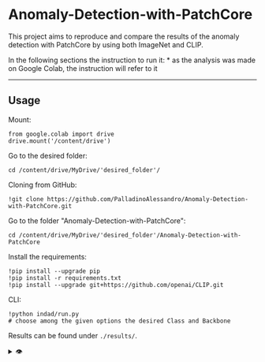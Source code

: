# Anomaly-Detection-with-PatchCore

This project aims to reproduce and compare the results of the anomaly detection with PatchCore by using both ImageNet and CLIP.

In the following sections the instruction to run it:
\* as the analysis was made on Google Colab, the instruction will refer to it 

---

## Usage

Mount:
```shell
from google.colab import drive
drive.mount('/content/drive')
```
Go to the desired folder:
```shell
cd /content/drive/MyDrive/'desired_folder'/
```
Cloning from GitHub:
```shell
!git clone https://github.com/PalladinoAlessandro/Anomaly-Detection-with-PatchCore.git
```
Go to the folder "Anomaly-Detection-with-PatchCore":
```shell
cd /content/drive/MyDrive/'desired_folder'/Anomaly-Detection-with-PatchCore
```
Install the requirements:
```shell
!pip install --upgrade pip
!pip install -r requirements.txt
!pip install --upgrade git+https://github.com/openai/CLIP.git
```

CLI:
```shell
!python indad/run.py
# choose among the given options the desired Class and Backbone
```
Results can be found under `./results/`.

<details>
  <summary> 👁️ </summary>

### Datasets

The datasets folder and the needed subfolders are created by running the code. Note that you need around 6.5 gb of free space to download all the datasets, plus additional space since the code will generate output images highlighting, where present, the anomalous regions in the test samples.

Here the link to download the MVTec datasets if you prefer to get them manually:

https://www.mydrive.ch/shares/38536/3830184030e49fe74747669442f0f282/download/420937370-1629951468/bottle.tar.xz
https://www.mydrive.ch/shares/38536/3830184030e49fe74747669442f0f282/download/420937413-1629951498/cable.tar.xz
https://www.mydrive.ch/shares/38536/3830184030e49fe74747669442f0f282/download/420937454-1629951595/capsule.tar.xz
https://www.mydrive.ch/shares/38536/3830184030e49fe74747669442f0f282/download/420937484-1629951672/carpet.tar.xz
https://www.mydrive.ch/shares/38536/3830184030e49fe74747669442f0f282/download/420937487-1629951814/grid.tar.xz
https://www.mydrive.ch/shares/38536/3830184030e49fe74747669442f0f282/download/420937545-1629951845/hazelnut.tar.xz
https://www.mydrive.ch/shares/38536/3830184030e49fe74747669442f0f282/download/420937607-1629951964/leather.tar.xz
https://www.mydrive.ch/shares/38536/3830184030e49fe74747669442f0f282/download/420937637-1629952063/metal_nut.tar.xz
https://www.mydrive.ch/shares/43421/11a215a5749fcfb75e331ddd5f8e43ee/download/420938129-1629953099/pill.tar.xz
https://www.mydrive.ch/shares/38536/3830184030e49fe74747669442f0f282/download/420938130-1629953152/screw.tar.xz
https://www.mydrive.ch/shares/38536/3830184030e49fe74747669442f0f282/download/420938133-1629953189/tile.tar.xz
https://www.mydrive.ch/shares/38536/3830184030e49fe74747669442f0f282/download/420938134-1629953256/toothbrush.tar.xz
https://www.mydrive.ch/shares/38536/3830184030e49fe74747669442f0f282/download/420938166-1629953277/transistor.tar.xz
https://www.mydrive.ch/shares/38536/3830184030e49fe74747669442f0f282/download/420938383-1629953354/wood.tar.xz
https://www.mydrive.ch/shares/38536/3830184030e49fe74747669442f0f282/download/420938385-1629953449/zipper.tar.xz

\* for our specific analysis we used a reduced version of the following classes, due to computational power limitations related to the GPU provided by Google Colab:
  1. carpet
  2. grid
  3. hazelnut
  4. screw

You will find these three classes in the "datasets" folder.

Check out one of the downloaded MVTec datasets (or the three "_reduced").
Naming of images should correspond among folders.
Right now there is no support for no ground truth pixel masks.

```
📂 datasets
 ┗📂 dataset_name
  ┣ 📂 ground_truth/defective
  ┃ ┣ 📂 defect_type_1
  ┃ ┗ 📂 defect_type_2
  ┣ 📂 test
  ┃ ┣ 📂 defect_type_1
  ┃ ┣ 📂 defect_type_2
  ┃ ┗ 📂 good
  ┗ 📂 train/good
```

After running the main script, it will create a folder for each backbone utilized:
```
📂 datasets
 ┗📂 dataset_name
  ┣ 📂 ground_truth/defective
  ┃ ┣ 📂 defect_type_1
  ┃ ┗ 📂 defect_type_2
  ┣ 📂 test
  ┃ ┣ 📂 defect_type_1
  ┃ ┣ 📂 defect_type_2
  ┃ ┗ 📂 good
  ┣ 📂 train/good
  ┗ 📂 output_backbone_name
```

---

## Results

📝 = paper, 👇 = reference repo

### Image-level average % Score
  
```  
  📝 =  99.1
  👇 = 97.7
  WideResNet50 =  97.9
  ResNet50 = 97.8
  ResNet101 = 96.5
```

### Pixel-level average % Score

```
  📝 =  98.1
  👇 = 97.2
  WideResNet50 =  97.8
  ResNet50 = 97.5
  ResNet101 = 96.9
```

### Hyperparams

The following parameters were used to calculate the results. 
They more or less correspond to the parameters used in the papers.
\* exepction made for the backbone that varies according to the net used for the training phase

```yaml
patchcore:
  backbones: wide_resnet50_2 , ResNet50 , ResNet101
  f_coreset: 0.1
  n_reweight: 3
```

---

## References

PatchCore:
```bibtex
@InProceedings{Roth_2022_CVPR,
    author    = {Roth, Karsten and Pemula, Latha and Zepeda, Joaquin and Sch\"olkopf, Bernhard and Brox, Thomas and Gehler, Peter},
    title     = {Towards Total Recall in Industrial Anomaly Detection},
    booktitle = {Proceedings of the IEEE/CVF Conference on Computer Vision and Pattern Recognition (CVPR)},
    month     = {June},
    year      = {2022},
    pages     = {14318-14328}
}

@misc{rvorias22,
  author = {rvorias dham and h1day},
  title = {Industrial KNN-based Anomaly Detection},
  year = {2022},
  note = {\url{https://github.com/rvorias/ind_knn_ad}}
}

@misc{Carluccio23,
  author = {Alex Carluccio and Luigi Federico and Samuele Longo},
  title = {PatchCore for Industrial Anomaly Detection},
  year = {2023},
  note = {\url{https://github.com/LuigiFederico/PatchCore-for-Industrial-Anomaly-Detection}}
}

@article{DBLP:journals/corr/abs-2103-00020,
  author = {Alec Radford and Jong Wook Kim and Chris Hallacy and Aditya Ramesh and Gabriel Goh and Sandhini Agarwal and Girish Sastry and Amanda Askell and Pamela Mishkin and Jack Clark and  Gretchen Krueger and Ilya Sutskever},
  title = {Learning Transferable Visual Models From Natural Language Supervision},
  journal = {CoRR},
  volume = {abs/2103.00020},
  year = {2021},
  url = {https://arxiv.org/abs/2103.00020},
  eprinttype = {arXiv},
  eprint = {2103.00020},
  timestamp = {Thu, 04 Mar 2021 17:00:40 +0100},
  biburl = {https://dblp.org/rec/journals/corr/abs-2103-00020.bib},
  bibsource = {dblp computer science bibliography, https://dblp.org}
}

@article{DBLP:journals/corr/abs-1803-07728,
  author       = {Spyros Gidaris and
                  Praveer Singh and
                  Nikos Komodakis},
  title        = {Unsupervised Representation Learning by Predicting Image Rotations},
  journal      = {CoRR},
  volume       = {abs/1803.07728},
  year         = {2018},
  url          = {http://arxiv.org/abs/1803.07728},
  eprinttype    = {arXiv},
  eprint       = {1803.07728},
  timestamp    = {Mon, 13 Aug 2018 16:46:04 +0200},
  biburl       = {https://dblp.org/rec/journals/corr/abs-1803-07728.bib},
  bibsource    = {dblp computer science bibliography, https://dblp.org}
}

@article{DBLP:journals/corr/abs-2002-05709,
  author       = {Ting Chen and
                  Simon Kornblith and
                  Mohammad Norouzi and
                  Geoffrey E. Hinton},
  title        = {A Simple Framework for Contrastive Learning of Visual Representations},
  journal      = {CoRR},
  volume       = {abs/2002.05709},
  year         = {2020},
  url          = {https://arxiv.org/abs/2002.05709},
  eprinttype    = {arXiv},
  eprint       = {2002.05709},
  timestamp    = {Fri, 14 Feb 2020 12:07:41 +0100},
  biburl       = {https://dblp.org/rec/journals/corr/abs-2002-05709.bib},
  bibsource    = {dblp computer science bibliography, https://dblp.org}
}

@article{DBLP:journals/corr/abs-1905-04899,
  author       = {Sangdoo Yun and
                  Dongyoon Han and
                  Seong Joon Oh and
                  Sanghyuk Chun and
                  Junsuk Choe and
                  Youngjoon Yoo},
  title        = {CutMix: Regularization Strategy to Train Strong Classifiers with Localizable
                  Features},
  journal      = {CoRR},
  volume       = {abs/1905.04899},
  year         = {2019},
  url          = {http://arxiv.org/abs/1905.04899},
  eprinttype    = {arXiv},
  eprint       = {1905.04899},
  timestamp    = {Tue, 28 May 2019 12:48:08 +0200},
  biburl       = {https://dblp.org/rec/journals/corr/abs-1905-04899.bib},
  bibsource    = {dblp computer science bibliography, https://dblp.org}
}

@inproceedings{8954181,
  author={Bergmann, Paul and Fauser, Michael and Sattlegger, David and Steger, Carsten},
  booktitle={2019 IEEE/CVF Conference on Computer Vision and Pattern Recognition (CVPR)}, 
  title={MVTec AD — A Comprehensive Real-World Dataset for Unsupervised Anomaly Detection}, 
  year={2019},
  volume={},
  number={},
  pages={9584-9592},
  doi={10.1109/CVPR.2019.00982}
}

@article{WANG2022100609,
title = {Evaluating computing performance of deep neural network models with different backbones on IoT-based edge and cloud platforms},
journal = {Internet of Things},
volume = {20},
pages = {100609},
year = {2022},
issn = {2542-6605},
doi = {https://doi.org/10.1016/j.iot.2022.100609},
url = {https://www.sciencedirect.com/science/article/pii/S2542660522000919},
author = {Xiaoxuan Wang and Feiyu Zhao and Ping Lin and Yongming Chen}
}

@misc{elharrouss2022backbonesreview,
      title={Backbones-Review: Feature Extraction Networks for Deep Learning and Deep Reinforcement Learning Approaches}, 
      author={Omar Elharrouss and Younes Akbari and Noor Almaadeed and Somaya Al-Maadeed},
      year={2022},
      eprint={2206.08016},
      archivePrefix={arXiv},
      primaryClass={cs.CV}
}
```
